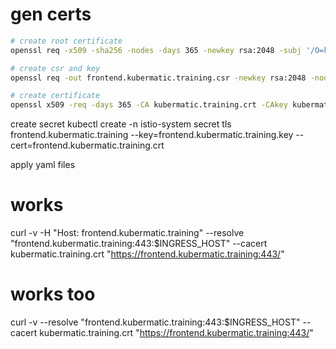 
# gen certs
```bash
# create root certificate
openssl req -x509 -sha256 -nodes -days 365 -newkey rsa:2048 -subj '/O=kubermatic training/CN=kubermatic.training' -keyout kubermatic.training.key -out kubermatic.training.crt

# create csr and key
openssl req -out frontend.kubermatic.training.csr -newkey rsa:2048 -nodes -keyout frontend.kubermatic.training.key -subj "/CN=frontend.kubermatic.training/O=kubermatic training"

# create certificate
openssl x509 -req -days 365 -CA kubermatic.training.crt -CAkey kubermatic.training.key -set_serial 0 -in frontend.kubermatic.training.csr -out frontend.kubermatic.training.crt
```

create secret
kubectl create -n istio-system secret tls frontend.kubermatic.training --key=frontend.kubermatic.training.key --cert=frontend.kubermatic.training.crt

apply yaml files

# works
curl -v -H "Host: frontend.kubermatic.training" --resolve "frontend.kubermatic.training:443:$INGRESS_HOST"  --cacert kubermatic.training.crt "https://frontend.kubermatic.training:443/"

# works too
curl -v --resolve "frontend.kubermatic.training:443:$INGRESS_HOST"  --cacert kubermatic.training.crt "https://frontend.kubermatic.training:443/"

